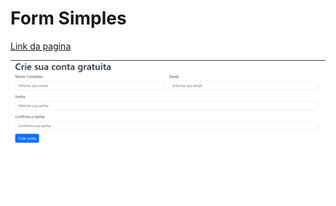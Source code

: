 # Form Simples
[Link da pagina]( https://gabrielcordeirobarrosoteles.github.io/Form-Simples/)
<p align="center">
  <img src="img.png" alt="Img">
</p>

